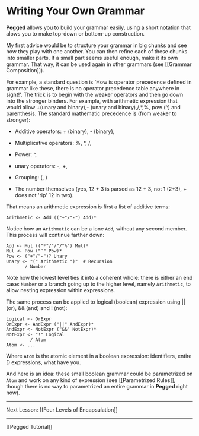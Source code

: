 Writing Your Own Grammar
========================

**Pegged** allows you to build your grammar easily, using a short notation that alows you to make top-down or bottom-up construction.

My first advice would be to structure your grammar in big chunks and see how they play with one another. You can then refine each of these chunks into smaller parts. If a small part seems useful enough, make it its own grammar. That way, it can be used again in other grammars (see [[Grammar Composition]]).

For example, a standard question is 'How is operator precedence defined in grammar like these, there is no operator precedence table anywhere in sight!'. The trick is to begin with the weaker operators and then go down into the stronger binders. For example, with arithmetic expression that would allow +(unary and binary),- (unary and binary),/,*,%, pow (^) and parenthesis. The standard mathematic precedence is (from weaker to stronger): 

* Additive operators: + (binary), - (binary), 

* Multiplicative operators: %, *, /,

* Power: ^, 

* unary operators: -, +,

* Grouping: (, )

* The number themselves (yes, 12 + 3 is parsed as 12 + 3, not 1 (2+3), + does not 'rip' 12 in two).

That means an arithmetic expression is first a list of additive terms:

```
Arithmetic <- Add (("+"/"-") Add)*
```

Notice how an `Arithmetic` can be a lone `Add`, without any second member. This process will continue farther down:

```
Add <- Mul (("*"/"/"/"%") Mul)*
Mul <- Pow ("^" Pow)*
Pow <- ("+"/"-")? Unary
Unary <- "(" Arithmetic ")"  # Recursion
       / Number
```

Note how the lowest level ties it into a coherent whole: there is either an end case: `Number` or a branch going up to the higher level, namely `Arithmetic`, to allow nesting expression within expressions.


The same process can be applied to logical (boolean) expression using || (or), && (and) and ! (not):

```
Logical <- OrExpr
OrExpr <- AndExpr ("||" AndExpr)*
AndExpr <- NotExpr ("&&" NotExpr)*
NotExpr <- "!" Logical 
         / Atom
Atom <- ...
```

Where `Atom` is the atomic element in a boolean expression: identifiers, entire D expressions, what have you.

And here is an idea: these small boolean grammar could be parametrized on `Atom` and work on any kind of expression (see [[Parametrized Rules]], though there is no way to parametrized an entire grammar in **Pegged** right now).

-----------

Next Lesson: [[Four Levels of Encapsulation]]

-----------

[[Pegged Tutorial]]